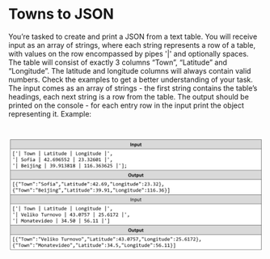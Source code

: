 # Towns to JSON
You’re tasked to create and print a JSON from a text table. You will receive input as an array of strings, where each
string represents a row of a table, with values on the row encompassed by pipes '|' and optionally spaces. The
table will consist of exactly 3 columns “Town”, “Latitude” and “Longitude”. The latitude and longitude columns will
always contain valid numbers. Check the examples to get a better understanding of your task.
The input comes as an array of strings - the first string contains the table’s headings, each next string is a row from
the table.
The output should be printed on the console - for each entry row in the input print the object representing it.
Example:

# ![Examples](example.png)